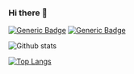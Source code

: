 ### Hi there 👋

 [![Generic Badge](https://komarev.com/ghpvc/?username=memo0p2)](https://komarev.com/ghpvc/?username=memo0p2) [![Generic Badge](https://img.shields.io/badge/Programmer-Yes-green)](https://img.shields.io/badge/Programmer-Yes-green)

![Github stats](https://github-readme-stats.vercel.app/api?username=memo0p2&hide_rank=false&show_owner=true&show_icons=true&count_private=true) 

[![Top Langs](https://github-readme-stats.vercel.app/api/top-langs/?username=memo0p2&hide_rank=false&show_owner=true&show_icons=true&layout=compact&count_private=true)](https://github.com/memo0p2)

  


